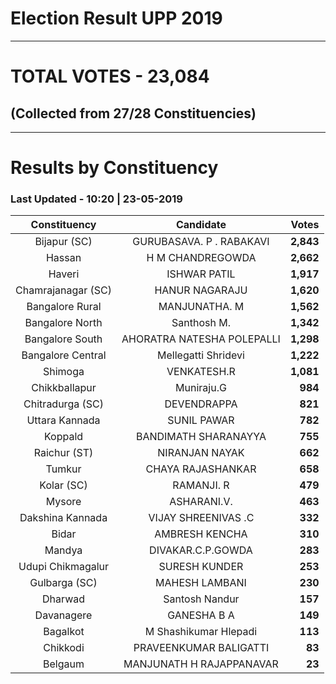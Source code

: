 # Election Result UPP 2019

---
# TOTAL VOTES - 23,084 
## (Collected from 27/28 Constituencies) 


---
# Results by Constituency 

### Last Updated - 10:20 | 23-05-2019 


|   Constituency   |        Candidate         |  Votes  |
|:----------------:|:------------------------:|--------:|
|   Bijapur (SC)   | GURUBASAVA. P . RABAKAVI |**2,843**|
|      Hassan      |     H M CHANDREGOWDA     |**2,662**|
|      Haveri      |       ISHWAR PATIL       |**1,917**|
|Chamrajanagar (SC)|      HANUR NAGARAJU      |**1,620**|
| Bangalore Rural  |      MANJUNATHA. M       |**1,562**|
| Bangalore North  |       Santhosh M.        |**1,342**|
| Bangalore South  |AHORATRA NATESHA POLEPALLI|**1,298**|
|Bangalore Central |   Mellegatti Shridevi    |**1,222**|
|     Shimoga      |       VENKATESH.R        |**1,081**|
|  Chikkballapur   |        Muniraju.G        |  **984**|
| Chitradurga (SC) |       DEVENDRAPPA        |  **821**|
|  Uttara Kannada  |       SUNIL PAWAR        |  **782**|
|     Koppald      |   BANDIMATH SHARANAYYA   |  **755**|
|   Raichur (ST)   |      NIRANJAN NAYAK      |  **662**|
|      Tumkur      |    CHAYA RAJASHANKAR     |  **658**|
|    Kolar (SC)    |        RAMANJI. R        |  **479**|
|      Mysore      |       ASHARANI.V.        |  **463**|
| Dakshina Kannada |   VIJAY SHREENIVAS .C    |  **332**|
|      Bidar       |      AMBRESH KENCHA      |  **310**|
|      Mandya      |    DIVAKAR.C.P.GOWDA     |  **283**|
|Udupi Chikmagalur |      SURESH KUNDER       |  **253**|
|  Gulbarga (SC)   |      MAHESH LAMBANI      |  **230**|
|     Dharwad      |      Santosh Nandur      |  **157**|
|    Davanagere    |       GANESHA B A        |  **149**|
|     Bagalkot     |  M Shashikumar Hlepadi   |  **113**|
|     Chikkodi     |  PRAVEENKUMAR BALIGATTI  |   **83**|
|     Belgaum      | MANJUNATH H RAJAPPANAVAR |   **23**|



<!-- Global site tag (gtag.js) - Google Analytics -->
<script async src='https://www.googletagmanager.com/gtag/js?id=UA-138371535-2'></script>
<script>
window.dataLayer = window.dataLayer || [];
function gtag(){dataLayer.push(arguments);}
gtag('js', new Date());

gtag('config', 'UA-138371535-2');
</script>
        